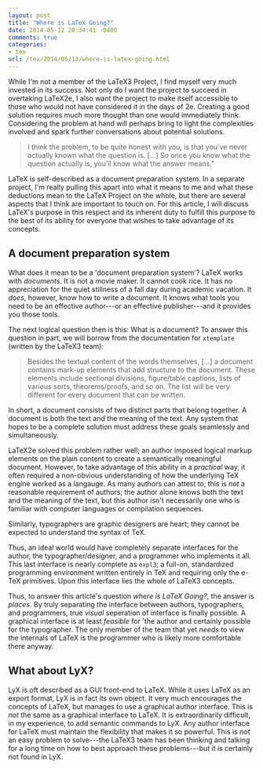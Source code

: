 ```yaml
---
layout: post
title: "Where is LaTeX Going?"
date: 2014-05-12 20:34:41 -0400
comments: true
categories:
- tex
url: /tex/2014/05/13/where-is-latex-going.html
---
```


While I'm not a member of the LaTeX3 Project,
  I find myself very much invested in its success.
Not only do I want the project to succeed in overtaking LaTeX2e,
  I also want the project to make itself accessible to
  those who would not have considered it in the days of 2e.
Creating a good solution requires much more thought than one would immediately think.
Considering the problem at hand will perhaps bring to light the complexities involved
  and spark further conversations about potential solutions.

<!--more-->

> I think the problem, to be quite honest with you,
>   is that you've never actually known what the question is.
> [...] So once you know what the question actually is,
>   you'll know what the answer means."

LaTeX is self-described as a document preparation system.
In a separate project, I'm really pulling this apart into what it means to me
  and what these deductions mean to the LaTeX Project on the whole,
  but there are several aspects that I think are important to touch on.
For this article, I will discuss LaTeX's purpose in this respect
  and its inherent duty to fulfill this purpose
  to the best of its ability
  for everyone that wishes to take advantage of its concepts.

## A document preparation system ##

What does it mean to be a 'document preparation system'?
LaTeX works with *documents*.
It is not a movie maker.
It cannot cook rice.
It has no appreciation for the quiet stillness of a fall day during academic vacation.
It *does*, however, know how to write a document.
It knows what tools you need to be an effective author---or an effective publisher---and it provides you those tools.

The next logical question then is this: What is a document?
To answer this question in part, we will borrow from the documentation for `xtemplate` (written by the LaTeX3 team):

> Besides the textual content of the words themselves,
>   [...] a document contains mark-up elements that add structure to the document.
> These elements include sectional divisions, figure/table captions,
>   lists of various sorts, theorems/proofs, and so on.
> The list will be very different for every document that can be written.

In short, a document consists of two distinct parts that belong together.
A document is both the text and the meaning of the text.
Any system that hopes to be a complete solution must address these goals seamlessly and simultaneously.

LaTeX2e solved this problem rather well;
  an author imposed logical markup elements on
  the plain content to create a semantically meaningful document.
However, to take advantage of this ability in a *practical* way,
  it often required a non-obvious understanding of how the underlying TeX engine worked as a langauge.
As many authors can attest to, this is *not* a reasonable requirement of authors;
  the author alone knows both the text and the meaning of the text,
  but this author isn't necessarily one who is familiar with computer languages
  or compilation sequences.

Similarly, typographers are graphic designers are heart; they cannot be expected to understand the syntax of TeX.

Thus, an ideal world would have completely separate interfaces for
  the author, the typographer/designer, and a programmer who implements it all.
This last interface is nearly complete as `expl3`;
  a full-on, standardized programming environment written entirely in TeX
  and requiring only the e-TeX primitives.
Upon this interface lies the whole of LaTeX3 concepts.

Thus, to answer this article's question *where is LaTeX Going?*, the answer is *places*.
By truly separating the interface between authors, typographers, and programmers,
  true *visual* seperation of interface is finally possible.
A graphical interface is at least *feasible* for 'the author and certainly possible for the typographer.
The only member of the team that yet *needs* to view the internals of LaTeX
  is the programmer who is likely more comfortable there anyway.

## What about LyX? ##

LyX is oft described as a GUI front-end to LaTeX.
While it uses LaTeX as an export format,
  LyX is in fact its own object.
It very much encourages the concepts of LaTeX,
  but manages to use a graphical author interface.
This is *not* the same as a graphical interface to LaTeX.
It is extraordinarily difficult, in my experience, to add semantic commands to LyX.
Any author interface for LaTeX must maintain the flexibility that makes it so powerful.
This is *not* an easy problem to solve---the LaTeX3 team has been
  thinking and talking for a long time on how to best approach these problems---but
  it is certainly not found in LyX.
